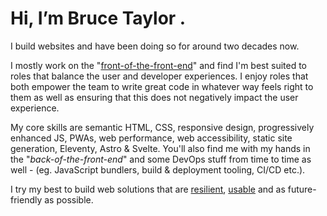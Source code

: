 # Hi, I’m Bruce Taylor  .

I build websites and have been doing so for around two decades now.

I mostly work on the "[front-of-the-front-end](https://bradfrost.com/blog/post/front-of-the-front-end-and-back-of-the-front-end-web-development/)" and find I'm best suited to roles that balance the user and developer experiences. I enjoy roles that both empower the team to write great code in whatever way feels right to them as well as ensuring that this does not negatively impact the user experience.

My core skills are semantic HTML, CSS, responsive design, progressively enhanced JS, PWAs, web performance, web accessibility, static site generation, Eleventy, Astro & Svelte. You'll also find me with my hands in the "*back-of-the-front-end*" and some DevOps stuff from time to time as well - (eg. JavaScript bundlers, build & deployment tooling, CI/CD etc.).

I try my best to build web solutions that are [resilient](https://resilientwebdesign.com/), [usable](https://trentwalton.com/2014/03/10/device-agnostic/) and as future-friendly as possible.
